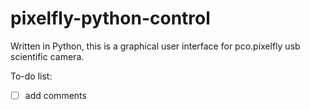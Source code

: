 # pixelfly-python-control

Written in Python, this is a graphical user interface for pco.pixelfly usb scientific camera.

To-do list:
- [ ] add comments
